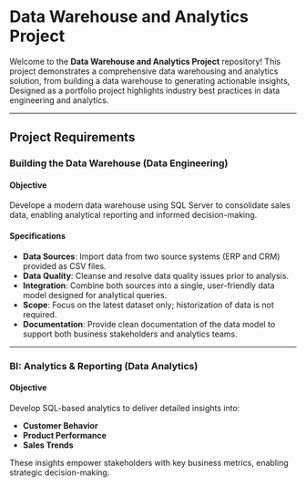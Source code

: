 # Data Warehouse and Analytics Project

Welcome to the **Data Warehouse and Analytics Project** repository!
This project demonstrates a comprehensive data warehousing and analytics solution, from building a data warehouse to generating actionable insights, Designed as a portfolio project highlights industry best practices in data engineering and analytics.

---

## Project Requirements

### Building the Data Warehouse (Data Engineering)

#### Objective
Develope a modern data warehouse using SQL Server to consolidate sales data, enabling analytical reporting and informed decision-making.

#### Specifications
- **Data Sources**: Import data from two source systems (ERP and CRM) provided as CSV files.
- **Data Quality**: Cleanse and resolve data quality issues prior to analysis.
- **Integration**: Combine both sources into a single, user-friendly data model designed for analytical queries.
- **Scope**: Focus on the latest dataset only; historization of data is not required.
- **Documentation**: Provide clean documentation of the data model to support both business stakeholders and analytics teams.

---

### BI: Analytics & Reporting (Data Analytics)

#### Objective
Develop SQL-based analytics to deliver detailed insights into:
- **Customer Behavior**
- **Product Performance**
- **Sales Trends**

These insights empower stakeholders with key business metrics, enabling strategic decision-making.
